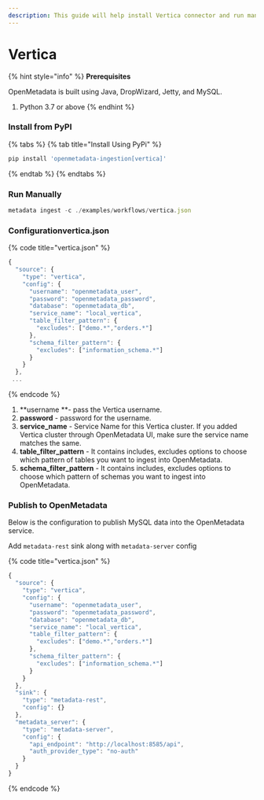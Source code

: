 ```yaml
---
description: This guide will help install Vertica connector and run manually
---
```


# Vertica

{% hint style="info" %}
**Prerequisites**

OpenMetadata is built using Java, DropWizard, Jetty, and MySQL.

1. Python 3.7 or above
{% endhint %}

### Install from PyPI

{% tabs %}
{% tab title="Install Using PyPi" %}
```javascript
pip install 'openmetadata-ingestion[vertica]'
```
{% endtab %}
{% endtabs %}

### Run Manually

```javascript
metadata ingest -c ./examples/workflows/vertica.json
```

### Configurationvertica.json

{% code title="vertica.json" %}
```javascript
{
  "source": {
    "type": "vertica",
    "config": {
      "username": "openmetadata_user",
      "password": "openmetadata_password",
      "database": "openmetadata_db",
      "service_name": "local_vertica",
      "table_filter_pattern": {
        "excludes": ["demo.*","orders.*"]
      },
      "schema_filter_pattern": {
        "excludes": ["information_schema.*"]
      }
    }
  },
 ...
```
{% endcode %}

1. \*\*username \*\*- pass the Vertica username.
2. **password** - password for the username.
3. **service\_name** - Service Name for this Vertica cluster. If you added Vertica cluster through OpenMetadata UI, make sure the service name matches the same.
4. **table\_filter\_pattern** - It contains includes, excludes options to choose which pattern of tables you want to ingest into OpenMetadata.
5. **schema\_filter\_pattern** - It contains includes, excludes options to choose which pattern of schemas you want to ingest into OpenMetadata.

### Publish to OpenMetadata

Below is the configuration to publish MySQL data into the OpenMetadata service.

Add `metadata-rest` sink along with `metadata-server` config

{% code title="vertica.json" %}
```javascript
{
  "source": {
    "type": "vertica",
    "config": {
      "username": "openmetadata_user",
      "password": "openmetadata_password",
      "database": "openmetadata_db",
      "service_name": "local_vertica",
      "table_filter_pattern": {
        "excludes": ["demo.*","orders.*"]
      },
      "schema_filter_pattern": {
        "excludes": ["information_schema.*"]
      }
    }
  },
  "sink": {
    "type": "metadata-rest",
    "config": {}
  },
  "metadata_server": {
    "type": "metadata-server",
    "config": {
      "api_endpoint": "http://localhost:8585/api",
      "auth_provider_type": "no-auth"
    }
  }
}
```
{% endcode %}
